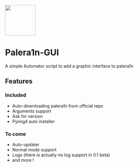 <img src='https://i.ibb.co/2Fnbz3V/114239186.png' width=100>

# Palera1n-GUI
A simple Automator script to add a graphic interface to palera1n
## Features
### Included
- Auto-downloading palera1n from official repo
- Arguments support
- Ask for version
- Pyimg4 auto installer
### To come
- Auto-updater
- Normal mode support
- Logs (there is actually no log support in 0.1 beta)
- and more !
